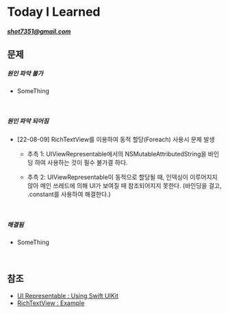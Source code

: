 #  Today I Learned
##### <shot7351@gmail.com>

## 문제
##### 원인 파악 불가
- SomeThing
<br/>

##### 원인 파악 되어짐
 - [22-08-09] RichTextView를 이용하여 동적 할당(Foreach) 사용시 문제 발생
 	- 추측 1: UIViewRepresentable에서의 NSMutableAttributedString을 바인딩 하여 사용하는 것이 필수 불가결 하다.<br/>

 	- 추측 2: UIViewRepresentable이 동적으로 할당될 때, 인덱싱이 이루어지지 않아 메인 쓰레드에 의해 UI가 보여질 때 참조되어지지 못한다. (바인딩을 걸고, .constant를 사용하여 해결한다.)
<br/>

##### 해결됨
- SomeThing
<br/>

## 참조
- [UI Representable : Using Swift UIKit](https://ally10.tistory.com/43, "UI Representable")
- [RichTextView : Example](https://iosexample.com/ios-text-view-uiview-that-properly-displays-latex-and-youtube-vimeo-links/, "RichTextView : Example")

